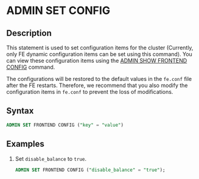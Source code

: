 # ADMIN SET CONFIG

## Description

This statement is used to set configuration items for the cluster (Currently, only FE dynamic configuration items can be set using this command). You can view these configuration items using the [ADMIN SHOW FRONTEND CONFIG](ADMIN_SET_CONFIG.md) command.

The configurations will be restored to the default values in the `fe.conf` file after the FE restarts. Therefore, we recommend that you also modify the configuration items in `fe.conf` to prevent the loss of modifications.

## Syntax

```sql
ADMIN SET FRONTEND CONFIG ("key" = "value")
```

## Examples

1. Set `disable_balance` to `true`.

    ```sql
    ADMIN SET FRONTEND CONFIG ("disable_balance" = "true");
    ```
